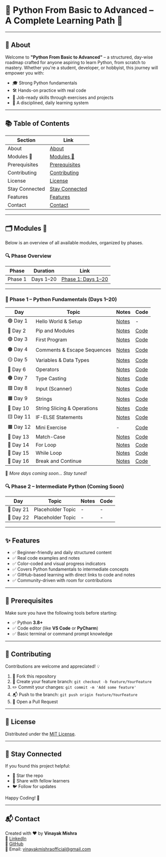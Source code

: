 # 🐍 Python From Basic to Advanced – A Complete Learning Path 🚀

---

## 📖 About

Welcome to **"Python From Basic to Advanced"** – a structured, day-wise roadmap crafted for anyone aspiring to learn Python, from scratch to mastery. Whether you're a student, developer, or hobbyist, this journey will empower you with:
- 🎓 Strong Python fundamentals
- 🛠️ Hands-on practice with real code
- 💼 Job-ready skills through exercises and projects
- 📅 A disciplined, daily learning system

---

## 📚 Table of Contents

| Section        | Link                                                   |
|----------------|--------------------------------------------------------|
| About          | [About](#-about)                                       |
| Modules 📅     | [Modules 📅](#modules-📅)                              |
| Prerequisites  | [Prerequisites](#-prerequisites)                       |
| Contributing   | [Contributing](#-contributing)                         |
| License        | [License](#-license)                                   |
| Stay Connected | [Stay Connected](#-stay-connected)                     |
| Features       | [Features](#-features)                                |
| Contact        | [Contact](#-contact)                                  |

---

## 🗂️ Modules 📅

Below is an overview of all available modules, organized by phases.

### 🔍 Phase Overview

| Phase   | Duration    | Link                                              |
|---------|-------------|---------------------------------------------------|
| Phase 1 | Days 1–20   | [Phase 1: Days 1–20](#🧰-phase-1--python-fundamentals-days-1–20)         |
---


### 🧰 Phase 1 – Python Fundamentals (Days 1–20)

| Day        | Topic                     | Notes                                                                                  | Code                                                                                   |
|------------|---------------------------|----------------------------------------------------------------------------------------|----------------------------------------------------------------------------------------|
| 🟢 Day 1   | Hello World & Setup       | [Notes](https://github.com/vinayakmishra4/PYTHON-FROM-BASIC-TO-ADVANCE/blob/main/DAY-1-Hello_World-Setup/DAY-1.md) | -                                                                                      |
| 🔵 Day 2   | Pip and Modules           | [Notes](https://github.com/vinayakmishra4/PYTHON-FROM-BASIC-TO-ADVANCE/blob/main/DAY-2-Pip-Modules/DAY-2.txt)       | [Code](https://github.com/vinayakmishra4/PYTHON-FROM-BASIC-TO-ADVANCE/blob/main/DAY-2-Pip-Modules/Pimod.py)       |
| 🟣 Day 3   | First Program             | [Notes](https://github.com/vinayakmishra4/PYTHON-FROM-BASIC-TO-ADVANCE/blob/main/DAY-3-Frist_Program/DAY-3.txt)    | [Code](https://github.com/vinayakmishra4/PYTHON-FROM-BASIC-TO-ADVANCE/blob/main/DAY-3-Frist_Program/FristProgram.py) |
| 🟠 Day 4   | Comments & Escape Sequences | [Notes](https://github.com/vinayakmishra4/PYTHON-FROM-BASIC-TO-ADVANCE/blob/main/DAY-4-Comments-Escaping-Sequnece-Character/DAY-4.txt) | [Code](https://github.com/vinayakmishra4/PYTHON-FROM-BASIC-TO-ADVANCE/blob/main/DAY-4-Comments-Escaping-Sequnece-Character/CoEsSe.py) |
| 🟡 Day 5   | Variables & Data Types    | [Notes](https://github.com/vinayakmishra4/PYTHON-FROM-BASIC-TO-ADVANCE/blob/main/DAY-5-Variables-Data-Types/DAY-5.txt) | [Code](https://github.com/vinayakmishra4/PYTHON-FROM-BASIC-TO-ADVANCE/blob/main/DAY-5-Variables-Data-Types/VarDa.py) |
| 🔴 Day 6   | Operators                 | [Notes](https://github.com/vinayakmishra4/PYTHON-FROM-BASIC-TO-ADVANCE/blob/main/DAY-6-EX-1/DAY-6.txt)              | [Code](https://github.com/vinayakmishra4/PYTHON-FROM-BASIC-TO-ADVANCE/blob/main/DAY-6-EX-1/calc.py)              |
| 🟤 Day 7   | Type Casting              | [Notes](https://github.com/vinayakmishra4/PYTHON-FROM-BASIC-TO-ADVANCE/blob/main/DAY-7-Type-Casting/DAY-7.txt)     | [Code](https://github.com/vinayakmishra4/PYTHON-FROM-BASIC-TO-ADVANCE/blob/main/DAY-7-Type-Casting/typecasting.py) |
| 🟩 Day 8   | Input (Scanner)           | [Notes](https://github.com/vinayakmishra4/PYTHON-FROM-BASIC-TO-ADVANCE/blob/main/DAY-8-Input/DAY-8.txt)            | [Code](https://github.com/vinayakmishra4/PYTHON-FROM-BASIC-TO-ADVANCE/blob/main/DAY-8-Input/Input.py)            |
| 🟧 Day 9   | Strings                   | [Notes](https://github.com/vinayakmishra4/PYTHON-FROM-BASIC-TO-ADVANCE/blob/main/DAY-9-Strings/DAY-9.txt)          | [Code](https://github.com/vinayakmishra4/PYTHON-FROM-BASIC-TO-ADVANCE/blob/main/DAY-9-Strings/Str.py)            |
| 🔹 Day 10  | String Slicing & Operations | [Notes](https://github.com/vinayakmishra4/PYTHON-FROM-BASIC-TO-ADVANCE/blob/main/DAY-10-String-Operations/DAY-10.txt) | [Code](https://github.com/vinayakmishra4/PYTHON-FROM-BASIC-TO-ADVANCE/blob/main/DAY-10-String-Operations/Stringop.py) |
| 🟨 Day 11  | IF-ELSE Statements        | [Notes](https://github.com/vinayakmishra4/PYTHON-FROM-BASIC-TO-ADVANCE/blob/main/DAY-11-IF-ELSE-Statement/DAY-11.md) | [Code](https://github.com/vinayakmishra4/PYTHON-FROM-BASIC-TO-ADVANCE/blob/main/DAY-11-IF-ELSE-Statement/if_else.py) |
| 🟫 Day 12  | Mini Exercise             | -                                                                                      | [Code](https://github.com/vinayakmishra4/PYTHON-FROM-BASIC-TO-ADVANCE/blob/main/DAY-12-EX-2/ex2.py)             |
| 🧩 Day 13  | Match-Case                | [Notes](https://github.com/vinayakmishra4/PYTHON-FROM-BASIC-TO-ADVANCE/blob/main/DAY-13-Match-case/DAY-13.md)      | [Code](https://github.com/vinayakmishra4/PYTHON-FROM-BASIC-TO-ADVANCE/blob/main/DAY-13-Match-case/Matchingcase.py) |
| 🔁 Day 14  | For Loop                  | [Notes](https://github.com/vinayakmishra4/PYTHON-FROM-BASIC-TO-ADVANCE/blob/main/DAY-14-FOR-LOOPS/DAY-14.md)       | [Code](https://github.com/vinayakmishra4/PYTHON-FROM-BASIC-TO-ADVANCE/blob/main/DAY-14-FOR-LOOPS/Table.py)       |
| 🔁 Day 15  | While Loop                | [Notes](https://github.com/vinayakmishra4/PYTHON-FROM-BASIC-TO-ADVANCE/blob/main/DAY-15-While-Loop/DAY15.md)       | [Code](https://github.com/vinayakmishra4/PYTHON-FROM-BASIC-TO-ADVANCE/blob/main/DAY-15-While-Loop/Sum1to10.py)    |
| 🔂 Day 16  | Break and Continue        | [Notes](https://github.com/vinayakmishra4/PYTHON-FROM-BASIC-TO-ADVANCE/blob/main/DAY-16-Break-and-Continue-Statement/DAY-16.md) | [Code](https://github.com/vinayakmishra4/PYTHON-FROM-BASIC-TO-ADVANCE/blob/main/DAY-16-Break-and-Continue-Statement/day16_break_continue.py) |

📌 *More days coming soon… Stay tuned!*

### 🔍 Phase 2 – Intermediate Python (Coming Soon)

| Day        | Topic                     | Notes  | Code  |
|------------|---------------------------|--------|-------|
| 🚧 Day 21  | Placeholder Topic         | -      | -     |
| 🚧 Day 22  | Placeholder Topic         | -      | -     |

---

## ✨ Features

- ✅ Beginner-friendly and daily structured content  
- ✅ Real code examples and notes  
- ✅ Color-coded and visual progress indicators  
- ✅ Covers Python fundamentals to intermediate concepts  
- ✅ GitHub-based learning with direct links to code and notes  
- ✅ Community-driven with room for contributions  
  

---

## 🔧 Prerequisites

Make sure you have the following tools before starting:

- ✅ Python **3.8+**
- ✅ Code editor (like **VS Code** or **PyCharm**)
- ✅ Basic terminal or command prompt knowledge

---

## 🤝 Contributing

Contributions are welcome and appreciated! 💡

1. 🍴 Fork this repository  
2. 📂 Create your feature branch: `git checkout -b feature/YourFeature`  
3. ✏️ Commit your changes: `git commit -m 'Add some feature'`  
4. 📬 Push to the branch: `git push origin feature/YourFeature`  
5. 🔁 Open a Pull Request

---

## 📄 License

Distributed under the [MIT License](LICENSE).

---

## 👋 Stay Connected

If you found this project helpful:

- 🌟 Star the repo
- 📢 Share with fellow learners
- 🐦 Follow for updates

Happy Coding! 🚀

---

## 📬 Contact

Created with ❤️ by **Vinayak Mishra**  
🔗 [LinkedIn](https://www.linkedin.com/in/vinayakmishra4)  
🐙 [GitHub](https://github.com/vinayakmishra4)  
📧 Email: vinayakmishraofficial@gmail.com  
